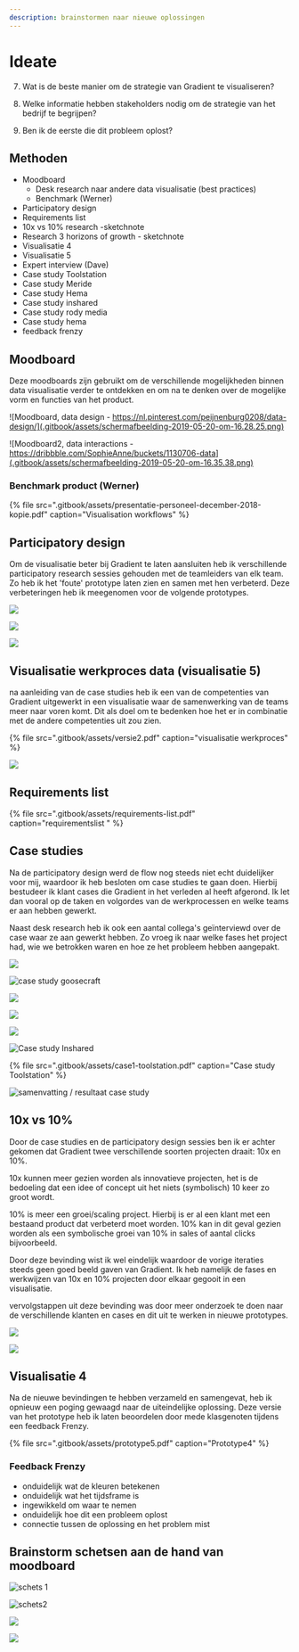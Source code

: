 ```yaml
---
description: brainstormen naar nieuwe oplossingen
---
```


# Ideate

7. Wat is de beste manier om de strategie van Gradient te visualiseren?

8. Welke informatie hebben stakeholders nodig om de strategie van het bedrijf te begrijpen?

9. Ben ik de eerste die dit probleem oplost? 

## Methoden

* Moodboard 
  * Desk research naar andere data visualisatie \(best practices\)
  * Benchmark \(Werner\)
* Participatory design 
* Requirements list 
* 10x vs 10% research -sketchnote
* Research 3 horizons of growth - sketchnote
* Visualisatie 4 
* Visualisatie 5 
* Expert interview \(Dave\) 
* Case study Toolstation
* Case study Meride
* Case study Hema
* Case study inshared
* Case study rody media 
* Case study hema
* feedback frenzy

## Moodboard

Deze moodboards zijn gebruikt om de verschillende mogelijkheden binnen data visualisatie verder te ontdekken en om na te denken over de mogelijke vorm en functies van het product. 

![Moodboard, data design - https://nl.pinterest.com/peijnenburg0208/data-design/](.gitbook/assets/schermafbeelding-2019-05-20-om-16.28.25.png)

![Moodboard2, data interactions - https://dribbble.com/SophieAnne/buckets/1130706-data](.gitbook/assets/schermafbeelding-2019-05-20-om-16.35.38.png)

### Benchmark product \(Werner\)

{% file src=".gitbook/assets/presentatie-personeel-december-2018-kopie.pdf" caption="Visualisation workflows" %}

## Participatory design

Om de visualisatie beter bij Gradient te laten aansluiten heb ik verschillende participatory research sessies gehouden met de teamleiders van elk team. Zo heb ik het 'foute' prototype laten zien en samen met hen verbeterd. Deze verbeteringen heb ik meegenomen voor de volgende prototypes.

![](.gitbook/assets/bijlage51.jpeg)

![](.gitbook/assets/bijlage43%20%281%29.jpeg)

![](.gitbook/assets/bijlage70.jpeg)

## Visualisatie werkproces data \(visualisatie 5\)

na aanleiding van de case studies heb ik een van de competenties van Gradient uitgewerkt in een visualisatie waar de samenwerking van de teams meer naar voren komt. Dit als doel om te bedenken hoe het er in combinatie met de andere competenties uit zou zien. 

{% file src=".gitbook/assets/versie2.pdf" caption="visualisatie werkproces" %}

![](.gitbook/assets/bijlage28.jpeg)

## Requirements list 

{% file src=".gitbook/assets/requirements-list.pdf" caption="requirementslist " %}

## Case studies 

Na de participatory design werd de flow nog steeds niet echt duidelijker voor mij, waardoor ik heb besloten om case studies te gaan doen. Hierbij bestudeer ik klant cases die Gradient in het verleden al heeft afgerond. Ik let dan vooral op de taken en volgordes van de werkprocessen en welke teams er aan hebben gewerkt. 

Naast desk research heb ik ook een aantal collega's geïnterviewd over de case waar ze aan gewerkt hebben. Zo vroeg ik naar welke fases het project had, wie we betrokken waren en hoe ze het probleem hebben aangepakt. 

![](.gitbook/assets/bijlage18%20%281%29.jpeg)

![case study goosecraft](.gitbook/assets/bijlage61.jpeg)

![](.gitbook/assets/bijlage64%20%281%29.jpeg)

![](.gitbook/assets/bijlage21.jpeg)

![](.gitbook/assets/bijlage15.jpeg)

![Case study Inshared ](.gitbook/assets/bijlage71.jpeg)

{% file src=".gitbook/assets/case1-toolstation.pdf" caption="Case study Toolstation" %}

![samenvatting / resultaat case study](.gitbook/assets/bijlage40%20%281%29.jpeg)

## 10x vs 10%

Door de case studies en de participatory design sessies ben ik er achter gekomen dat Gradient twee verschillende soorten projecten draait: 10x en 10%. 

10x kunnen meer gezien worden als innovatieve projecten, het is de bedoeling dat een idee of concept uit het niets \(symbolisch\) 10 keer zo groot wordt. 

10% is meer een groei/scaling project. Hierbij is er al een klant met een bestaand product dat verbeterd moet worden. 10% kan in dit geval gezien worden als een symbolische groei van 10% in sales of aantal clicks bijvoorbeeld. 

Door deze bevinding wist ik wel eindelijk waardoor de vorige iteraties steeds geen goed beeld gaven van Gradient. Ik heb namelijk de fases en werkwijzen van 10x en 10% projecten door elkaar gegooit in een visualisatie. 

vervolgstappen uit deze bevinding was door meer onderzoek te doen naar de verschillende klanten en cases en dit uit te werken in nieuwe prototypes.

![](.gitbook/assets/bijlage67%20%281%29.jpeg)

![](.gitbook/assets/bijlage66%20%281%29.jpeg)

## Visualisatie 4 

Na de nieuwe bevindingen te hebben verzameld en samengevat, heb ik opnieuw een poging gewaagd naar de uiteindelijke oplossing. Deze versie van het prototype heb ik laten beoordelen door mede klasgenoten tijdens een feedback Frenzy. 

{% file src=".gitbook/assets/prototype5.pdf" caption="Prototype4" %}

### Feedback Frenzy

* onduidelijk wat de kleuren betekenen
* onduidelijk wat het tijdsframe is
* ingewikkeld om waar te nemen 
* onduidelijk hoe dit een probleem oplost 
* connectie tussen de oplossing en het problem mist 

## Brainstorm schetsen aan de hand van moodboard

![schets 1](.gitbook/assets/bijlage45%20%281%29.jpeg)

![schets2](.gitbook/assets/bijlage48.jpeg)

![](.gitbook/assets/bijlage47%20%281%29.jpeg)

![](.gitbook/assets/bijlage46%20%281%29.jpeg)



